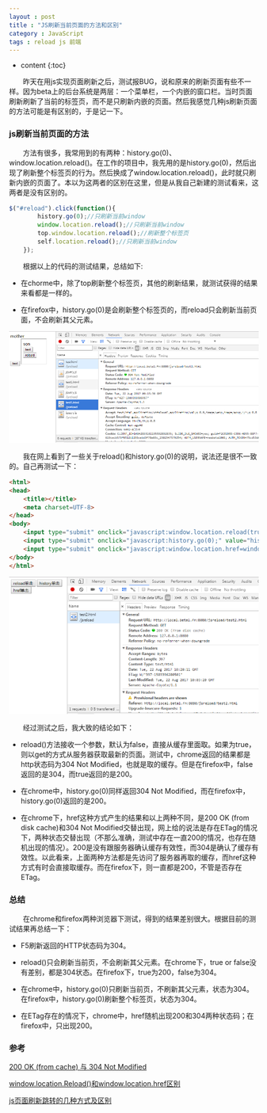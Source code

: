 ```yaml
---
layout : post 
title : "JS刷新当前页面的方法和区别"
category : JavaScript
tags : reload js 前端
---
```

* content
{:toc}

　　昨天在用js实现页面刷新之后，测试报BUG，说和原来的刷新页面有些不一样。因为beta上的后台系统是两层：一个菜单栏，一个内嵌的窗口栏。当时页面刷新刷新了当前的标签页，而不是只刷新内嵌的页面。然后我感觉几种js刷新页面的方法可能是有区别的，于是记一下。




### js刷新当前页面的方法

　　方法有很多，我常用到的有两种：history.go(0)、window.location.reload()。在工作的项目中，我先用的是history.go(0)，然后出现了刷新整个标签页的行为。然后换成了window.location.reload()，此时就只刷新内嵌的页面了。本以为这两者的区别在这里，但是从我自己新建的测试看来，这两者是没有区别的。

```js
$("#reload").click(function(){
		history.go(0);//只刷新当前window
		window.location.reload();//只刷新当前window
		top.window.location.reload();//刷新整个标签页
		self.location.reload();//只刷新当前window
	});
```

　　根据以上的代码的测试结果，总结如下:

* 在chorme中，除了top刷新整个标签页，其他的刷新结果，就测试获得的结果来看都是一样的。

* 在firefox中，history.go(0)是会刷新整个标签页的，而reload只会刷新当前页面，不会刷新其父元素。

![js刷新当前页面](https://github.com/shiliewrain/shiliewrain.github.io/blob/master/img/jsreload_history.png?raw=true)

　　我在网上看到了一些关于reload()和history.go(0)的说明，说法还是很不一致的。自己再测试一下：

```html
<html>
<head>
	<title></title>
	<meta charset=UTF-8>
</head>
<body>
	<input type="submit" onclick="javascript:window.location.reload(true);" value="reload单击" />
	<input type="submit" onclick="javascript:history.go(0);" value="history单击" />
	<input type="submit" onclick="javascript:window.location.href=window.location.href;" value="href单击" />
</body>
</html>
```

![href刷新当前页面](https://github.com/shiliewrain/shiliewrain.github.io/blob/master/img/jsreload_href.png?raw=true)

　　经过测试之后，我大致的结论如下：

* reload()方法接收一个参数，默认为false，直接从缓存里面取。如果为true，则以get的方式从服务器获取最新的页面。测试中，chrome返回的结果都是http状态码为304 Not Modified，也就是取的缓存。但是在firefox中，false返回的是304，而true返回的是200。

* 在chrome中，history.go(0)同样返回304 Not Modified，而在firefox中，history.go(0)返回的是200。

* 在chrome下，href这种方式产生的结果和以上两种不同，是200 OK (from disk cache)和304 Not Modified交替出现，网上给的说法是存在ETag的情况下，两种状态交替出现（不那么准确，测试中存在一直200的情况，也存在随机出现的情况）。200是没有跟服务器确认缓存有效性，而304是确认了缓存有效性。以此看来，上面两种方法都是先访问了服务器再取的缓存，而href这种方式有时会直接取缓存。而在firefox下，则一直都是200，不管是否存在ETag。

### 总结

　　在chrome和firefox两种浏览器下测试，得到的结果差别很大。根据目前的测试结果再总结一下：

* F5刷新返回的HTTP状态码为304。

* reload()只会刷新当前页，不会刷新其父元素。在chrome下，true or false没有差别，都是304状态。在firefox下，true为200，false为304。

* 在chrome中，history.go(0)只刷新当前页，不刷新其父元素，状态为304。在firefox中，history.go(0)刷新整个标签页，状态为304。

* 在ETag存在的情况下，chrome中，href随机出现200和304两种状态码；在firefox中，只出现200。

### 参考

[200 OK (from cache) 与 304 Not Modified](https://www.bokeyy.com/post/200-ok-from-cache-vs-304-not-modified.html)

[window.location.Reload()和window.location.href区别](http://www.cnblogs.com/linsx/p/6802382.html)

[js页面刷新跳转的几种方式及区别](http://blog.csdn.net/fb408487792/article/details/41248675)